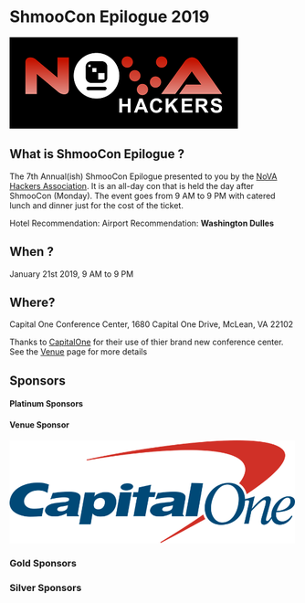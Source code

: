 # ShmooCon Epilogue 2019

![](imgs/novahackers.png)

## What is ShmooCon Epilogue ?

The 7th Annual(ish) ShmooCon Epilogue presented to you by the [NoVA Hackers Association](http://www.novahackers.com/). It is an all-day con that is held the day after ShmooCon (Monday). The event goes from 9 AM to 9 PM with catered lunch and dinner just for the cost of the ticket.

Hotel Recommendation: 
Airport Recommendation: **Washington Dulles**

## When ?

January 21st 2019, 9 AM to 9 PM

## Where? 

Capital One Conference Center, 1680 Capital One Drive, McLean, VA 22102

Thanks to [CapitalOne](https://www.capitalone.com) for their use of thier brand new conference center. See the [Venue](venue.md) page for more details

## Sponsors 

#### Platinum Sponsors


#### Venue Sponsor

<a href="https://www.capitalone.com"><img width=500px src="imgs/capitalone.png"></a>


### Gold Sponsors


### Silver Sponsors



